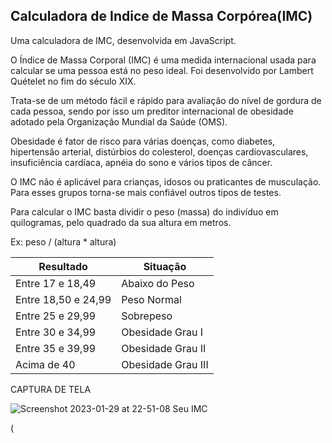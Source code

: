
Calculadora de Indice de Massa Corpórea(IMC)
---
Uma calculadora de IMC, desenvolvida em JavaScript.

O Índice de Massa Corporal (IMC) é uma medida internacional usada para calcular se uma pessoa está no peso ideal. Foi desenvolvido por Lambert Quételet no fim do século XIX.

Trata-se de um método fácil e rápido para avaliação do nível de gordura de cada pessoa, sendo por isso um preditor internacional de obesidade adotado pela Organização Mundial da Saúde (OMS).

Obesidade é fator de risco para várias doenças, como diabetes, hipertensão arterial, distúrbios do colesterol, doenças cardiovasculares, insuficiência cardíaca, apnéia do sono e vários tipos de câncer.

O IMC não é aplicável para crianças, idosos ou praticantes de musculação. Para esses grupos torna-se mais confiável outros tipos de testes.

Para calcular o IMC basta dividir o peso (massa) do indivíduo em quilogramas, pelo quadrado da sua altura em metros.

Ex: peso / (altura * altura)

Resultado            |Situação
---|---
Entre 17 e 18,49     |Abaixo do Peso
Entre 18,50 e 24,99  |Peso Normal
Entre 25 e 29,99     |Sobrepeso
Entre 30 e 34,99     |Obesidade Grau I
Entre 35 e 39,99     |Obesidade Grau II
Acima de 40          |Obesidade Grau III




CAPTURA DE TELA

![Screenshot 2023-01-29 at 22-51-08 Seu IMC](https://user-images.githubusercontent.com/101753340/215374817-5c7ed377-7b4a-4509-b133-eb5acf8dfb1e.png)



 (
